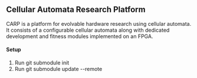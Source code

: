 ## Cellular Automata Research Platform

CARP is a platform for evolvable hardware research using cellular automata.
It consists of a configurable cellular automata along with dedicated development and fitness modules implemented on an FPGA.

#### Setup
1. Run git submodule init
2. Run git submodule update --remote
